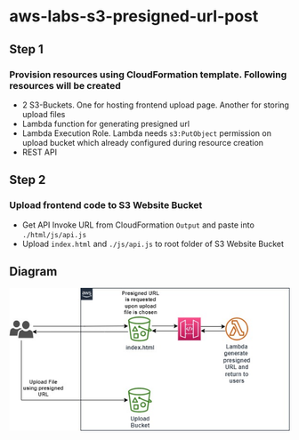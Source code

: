 ﻿# aws-labs-s3-presigned-url-post
## Step 1
### Provision resources using CloudFormation template. Following resources will be created
- 2 S3-Buckets. One for hosting frontend upload page. Another for storing upload files
- Lambda function for generating presigned url
- Lambda Execution Role. Lambda needs `s3:PutObject` permission on upload bucket which already configured during resource creation
- REST API

## Step 2
### Upload frontend code to S3 Website Bucket
- Get API Invoke URL from CloudFormation `Output` and paste into `./html/js/api.js`
- Upload `index.html` and `./js/api.js` to root folder of S3 Website Bucket

## Diagram
![diagram](diagram.jpg)
